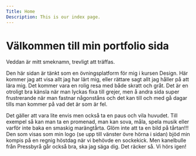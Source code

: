 ```yaml
---
Title: Home
Description: This is our index page.
---
```


Välkommen till min portfolio sida
==========================

<p>Veddan är mitt smeknamn, trevligt att träffas.</p>
<p>
Den här sidan är tänkt som en övningsplatform för mig i kursen Design. Här kommer jag att visa allt jag har lärt mig, eller rättare sagt allt jag håller på att lära mig. Det kommer vara en rolig resa med både skratt och gråt. Det är en otroligt bra känsla när man lyckas fixa till grejer, men å andra sida super frustrerande när man fastnar någonståns och det kan till och med gå dagar tills man kommer på vad det är som är fel.
</p>
<p>
Det gäller att vara lite envis men också ta en paus och vila huvudet. Till exempel så kan man ta en promenad, man kan sova, måla, spela musik eller varför inte baka en smaskig marängtårta. Glöm inte att ta en bild på tårtan!!! Den som visas som min logo (se upp till vänster övre hörna i sidan) bjöd min kompis på en regnig höstdag när vi behövde en sockekick. Men kanelbulle från Pressbyrå går också bra, ska jag säga dig. Det räcker så. Vi hörs igen!
</p>
